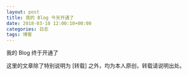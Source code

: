 ```yaml
---
layout: post
title: 我的 Blog 今天开通了
date: 2018-03-10 12:00:10+00:00
categories: 日志
tags: 博客
---
```


我的 Blog 终于开通了

这里的文章除了特别说明为 [转载] 之外，均为本人原创，转载请说明出处。


